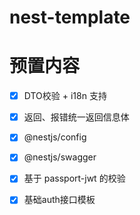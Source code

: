 # nest-template

# 预置内容
- [x] DTO校验 + i18n 支持
- [x] 返回、报错统一返回信息体
- [x] @nestjs/config
- [x] @nestjs/swagger
- [x] 基于 passport-jwt 的校验
- [x] 基础auth接口模板

